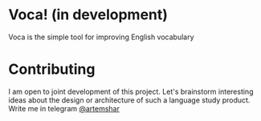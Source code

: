 # Voca! (in development)
Voca is the simple tool for improving English vocabulary

# Contributing

I am open to joint development of this project. Let's brainstorm interesting ideas about the design or architecture of such a language study product. Write me in telegram [@artemshar](https://t.me/artemshar)